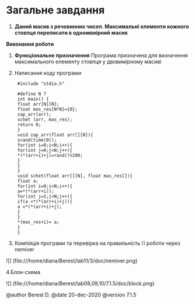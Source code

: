 # Загальне завдання

1.  **Даний масив з речовинних чисел. Максимальні елементи кожного стовпця переписати в одномвиірний масив**

**Виконання роботи**
1. **Функціональне призначення** 
	Програма призначена для визначення максимального елементу стовпця у двовимірному масиві
2. Написання коду програми

		#include "stdio.h"

		#define N 7
		int main() {
		float arr[N][N];
		float mas_res[N*N]={0};
		zap_arr(arr);
		schet (arr, mas_res);
		return 0;
		}
		void zap_arr(float arr[][N]){
		srand(time(0));
		for(int i=0;i<N;i++){
		for(int j=0;j<N;j++){
		*(*(arr+i)+j)=rand()%100;
		}
		}
		}
		void schet(float arr[][N], float mas_res[]){
		float a;
		for(int i=0;i<N;i++){
		a=*(*(arr+i));
		for(int j=1;j<N;j++){
		if(a <*(*(arr+i)+j)){
		a =*(*(arr+i)+j);
		}
		}
		*(mas_res+i)= a;
		}
		}
  
3. Компіяція програми та перевірка на правильність її роботи через nemiver

![] (file:///home/diana/Berest/lab11/3/doc/nemiver.png)  

4.Блок-схема

![] (file:///home/diana/Berest/lab08,09,10/7.1.5/doc/block.png)     

	

@author Berest D.
@date 20-dec-2020
@version 7.1.5

